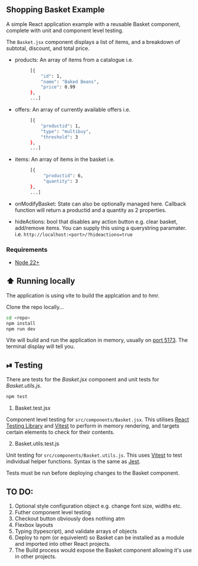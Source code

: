 ## Shopping Basket Example

A simple React application example with a reusable Basket component, complete with unit and component level testing.

The `Basket.jsx` component displays a list of items, and a breakdown of subtotal, discount, and total price.

* products: An array of items from a catalogue i.e. 
```bash
         [{
             "id": 1,
             "name": "Baked Beans",
             "price": 0.99
         },
         ...]
```

* offers: An array of currently available offers i.e.
```bash
         [{
             "productid": 1,
             "type": "multibuy",
             "threshold": 3
         },
         ...]
```

* items: An array of items in the basket i.e.
```bash
         [{
              "productid": 6,
              "quantity": 3
         },
         ...]
```

* onModifyBasket: State can also be optionally managed here. Callback function will return a productid and a quantity as 2 properties.

* hideActions: bool that disables any action button e.g. clear basket, add/remove items. You can supply this using a querystring paramater.
i.e. `http://localhost:<port>/?hideactions=true`


### Requirements

* [Node 22+](https://nodejs.org/en/download)


## ⬆️ Running locally

The application is using vite to build the applcation and to hmr.

Clone the repo locally...

```bash
cd <repo>
npm install
npm run dev
```

Vite will build and run the application in memory, usually on [port 5173](http://localhost:5173/). The terminal display will tell you.


## ⏯ Testing

There are tests for the _Basket.jsx_ component and unit tests for _Basket.utils.js_.

```bash
npm test
```

1. Basket.test.jsx

Component level testing for `src/components/Basket.jsx`. This utilises [React Testing Library](https://testing-library.com/docs/react-testing-library/intro/) and [Vitest](https://vitest.dev/) to perform in memory rendering, and targets certain elements to check for their contents.

2. Basket.utils.test.js

Unit testing for `src/components/Basket.utils.js`. This uses [Vitest](https://vitest.dev/) to test individual helper functions. Syntax is the same as [Jest](https://jestjs.io/).

Tests must be run before deploying changes to the Basket component.

## TO DO:

1. Optional style configuration object e.g. change font size, widths etc.
2. Futher component level testing
3. Checkout button obviously does nothing atm
4. Flexbox layouts
5. Typing (typescript), and validate arrays of objects
6. Deploy to npm (or equivelent) so Basket can be installed as a module and imported into other React projects.
7. The Build process would expose the Basket component allowing it's use in other projects.
